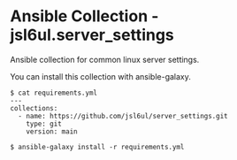 # Ansible Collection - jsl6ul.server_settings

Ansible collection for common linux server settings.

You can install this collection with ansible-galaxy.

```
$ cat requirements.yml
---
collections:
  - name: https://github.com/jsl6ul/server_settings.git
    type: git
    version: main

$ ansible-galaxy install -r requirements.yml
```
